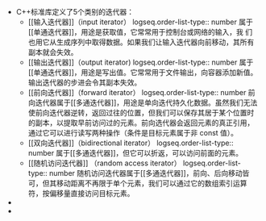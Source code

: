 - C++标准库定义了5个类别的迭代器：
	- [[输入迭代器]]（input iterator）
	  logseq.order-list-type:: number
	  属于[[单通迭代器]]，用途是获取值，它常常用于控制台或网络的输入，我 们也用它从生成序列中取得数据。如果我们让输入迭代器向前移动，其所有副本就会失效。
	- [[输出迭代器]]（output iterator)
	  logseq.order-list-type:: number
	  属于[[单通迭代器]]，用途是写出值。它常常用于文件输出，向容器添加新值。输出迭代器的步进会令其副本失效。
	- [[前向迭代器]]（forward iterator）
	  logseq.order-list-type:: number
	  前向迭代器属于[[多通迭代器]]，用途是单向迭代持久化数据。虽然我们无法使前向迭代器逆转，返回过往的位置，但我们可以保存其居于某个位置时的副本，以提取早前访问过的元素。前向选代器会返回元素的真正引用，通过它可以进行读写两种操作（条件是目标元素属于非 const 值）。
	- [[双向迭代器]]（bidirectional iterator）
	  logseq.order-list-type:: number
	  属于[[多通迭代器]]，但它可以折返，可以访问前面的元素。
	- [[随机访问迭代器]] （random access iterator）
	  logseq.order-list-type:: number
	  随机访问迭代器属于[[多通迭代器]]，前向、后向移动皆可，但其移动距离不再限于单个元素，我们可以通过它的数组索引运算符，按偏移量直接访问目标元素。
-
-